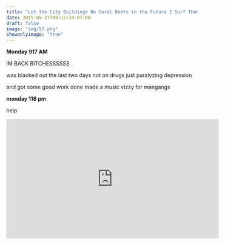 ```yaml
---
title: "Let the City Buildings Be Coral Reefs in the Future I Surf Them"
date: 2019-05-27T09:17:14-07:00
draft: false
image: "img/57.png"
showonlyimage: "true"
---
```



**Monday 917 AM**

IM BACK BITCHESSSSSS

was blacked out the last two days not on drugs just paralyzing depression

and got some good work done made a music vizzy for mangangs



**monday 118 pm**

help

<iframe width="560" height="315" src="https://www.youtube.com/embed/o_6z5UsTtlg" frameborder="0" allow="accelerometer; autoplay; encrypted-media; gyroscope; picture-in-picture" allowfullscreen></iframe>
